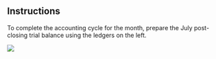 ## Instructions

To complete the accounting cycle for the month, prepare the July post-closing trial balance using the ledgers on the left.

![](./Chapter_4_ComprehensiveProblem/media/13_Prepare_the_July_post_closing_trial_balance/image2.png)
